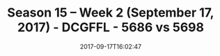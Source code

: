 ---
title: Season 15 – Week 2 (September 17, 2017) - DCGFFL - 5686 vs 5698
teams_score:
- team: 5686
  score: 32
- team: 5698
  score: 14
mvp: Brandon Tuell, Sean Karson
game-ball: Sidney Harris, Kendrick Daniel
sportsperson: ''
season: 15
week: 2
date: '2017-09-17T16:02:47'
pageid: season-15-week-2-september-17-2017-5686-vs-5698
---